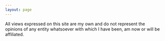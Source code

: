 ```yaml
---
layout: page
---
```

All views expressed on this site are my own and do not represent the opinions of any entity whatsoever with which I have been, am now or will be affiliated.